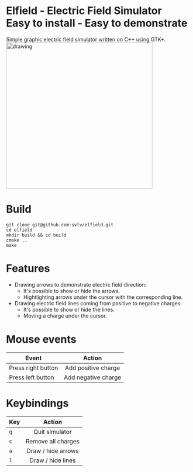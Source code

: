 # Elfield - Electric Field Simulator<br />Easy to install - Easy to demonstrate
Simple graphic electric field simulator written on C++ using GTK+.
<br />
<img src="https://github.com/svlv/elfield/blob/master/.screenshots/highlight_arrow.png" alt="drawing" width="400"/>

# Build
```
git clone git@github.com:svlv/elfield.git
cd elfield
mkdir build && cd build
cmake ..
make
```

# Features
* Drawing arrows to demonstrate electric field direction:
    * It's possible to show or hide the arrows.
    * Hightlighting arrows under the cursor with the corresponding line.
* Drawing electric field lines coming from positive to negative charges:
    * It's possible to show or hide the lines.
    * Moving a charge under the cursor.

# Mouse events
| Event        | Action           |
| ------------- |:-------------:|
| Press right button | Add positive charge|
| Press left button | Add negative charge|

# Keybindings
| Key        | Action           |
| ------------- |:-------------:|
| `q`      | Quit simulator |
| `c`      | Remove all charges |
| `a`      | Draw / hide arrows |
| `l`      | Draw / hide lines |
